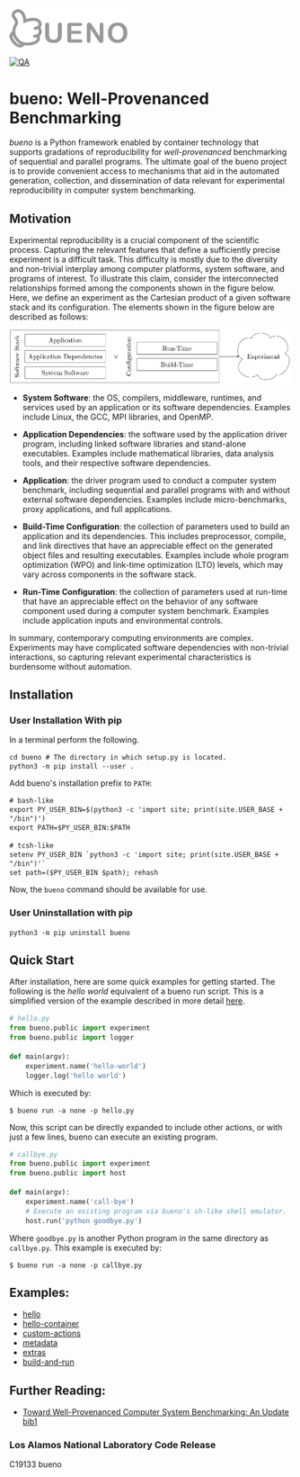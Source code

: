 <img src="docs/img/bueno_gray.png" alt="bueno logo" width="210"/>

[![QA](https://github.com/lanl/bueno/actions/workflows/qa.yml/badge.svg)
](https://github.com/lanl/bueno/actions/workflows/qa.yml)

# bueno: Well-Provenanced Benchmarking

*bueno* is a Python framework enabled by container technology that supports
gradations of reproducibility for *well-provenanced* benchmarking of sequential
and parallel programs.  The ultimate goal of the bueno project is to provide
convenient access to mechanisms that aid in the automated generation,
collection, and dissemination of data relevant for experimental reproducibility
in computer system benchmarking.

## Motivation
Experimental reproducibility is a crucial component of the scientific process.
Capturing the relevant features that define a sufficiently precise experiment is
a difficult task. This difficulty is mostly due to the diversity and non-trivial
interplay among computer platforms, system software, and programs of interest.
To illustrate this claim, consider the interconnected relationships formed among
the components shown in the figure below. Here, we define an experiment as the
Cartesian product of a given software stack and its configuration. The elements
shown in the figure below are described as follows:

<img src="docs/img/system-experiment.png" alt="The high-level makeup of a
computer system benchmarking experiment."/>

* **System Software**: the OS, compilers, middleware,
    runtimes, and services used by an application or its software dependencies.
    Examples include Linux, the GCC, MPI libraries, and OpenMP.

* **Application Dependencies**: the software used by the application
    driver program, including linked software libraries and stand-alone
    executables. Examples include mathematical libraries, data analysis tools,
    and their respective software dependencies.

* **Application**: the driver program used to conduct a computer system
    benchmark, including sequential and parallel programs with and without
    external software dependencies. Examples include micro-benchmarks, proxy
    applications, and full applications.

* **Build-Time Configuration**: the collection of parameters used to
    build an application and its dependencies. This includes preprocessor,
    compile, and link directives that have an appreciable effect on the
    generated object files and resulting executables. Examples include whole
    program optimization (WPO) and link-time optimization (LTO) levels, which
    may vary across components in the software stack.

* **Run-Time Configuration**: the collection of parameters used at
    run-time that have an appreciable effect on the behavior of any software
    component used during a computer system benchmark.  Examples include
    application inputs and environmental controls.

In summary, contemporary computing environments are complex. Experiments may
have complicated software dependencies with non-trivial interactions, so
capturing relevant experimental characteristics is burdensome without
automation.

## Installation

### User Installation With pip
In a terminal perform the following.
```shell
cd bueno # The directory in which setup.py is located.
python3 -m pip install --user .
```
Add bueno's installation prefix to `PATH`:
```shell
# bash-like
export PY_USER_BIN=$(python3 -c 'import site; print(site.USER_BASE + "/bin")')
export PATH=$PY_USER_BIN:$PATH

# tcsh-like
setenv PY_USER_BIN `python3 -c 'import site; print(site.USER_BASE + "/bin")'`
set path=($PY_USER_BIN $path); rehash
```
Now, the `bueno` command should be available for use.

### User Uninstallation with pip
```shell
python3 -m pip uninstall bueno
```

## Quick Start
After installation, here are some quick examples for getting started.
The following is the *hello world* equivalent of a bueno run script.
This is a simplified version of the example described in more detail
[here](https://lanl.github.io/bueno/html/bueno-run-getting-started.html).
```python
# hello.py
from bueno.public import experiment
from bueno.public import logger

def main(argv):
    experiment.name('hello-world')
    logger.log('hello world')
```
Which is executed by:
```shell
$ bueno run -a none -p hello.py
```

Now, this script can be directly expanded to include other actions,
or with just a few lines, bueno can execute an existing program.
```python
# callbye.py
from bueno.public import experiment
from bueno.public import host

def main(argv):
    experiment.name('call-bye')
    # Execute an existing program via bueno's sh-like shell emulator.
    host.run('python goodbye.py')
```
Where `goodbye.py` is another Python program in the same directory as `callbye.py`.
This example is executed by:
```shell
$ bueno run -a none -p callbye.py
```

## Examples:
* [hello](./examples/hello)
* [hello-container](./examples/hello-container)
* [custom-actions](./examples/custom-actions)
* [metadata](./examples/metadata)
* [extras](./examples/extras)
* [build-and-run](./examples/build-and-run)

## Further Reading:
* [Toward Well-Provenanced Computer System Benchmarking: An Update](
  docs/reports/bueno-report-2021.pdf) [bib1](docs/reports/bueno-report-2021.bib)

### Los Alamos National Laboratory Code Release
C19133 bueno
